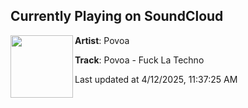 ## Currently Playing on SoundCloud

[<img align="left" width="100" src="https://i1.sndcdn.com/artworks-idl3I7AzGhMsZU3J-fQsglA-t500x500.jpg">](https://soundcloud.com/povoasound/povoa-fuck-la-techno?in=saxurn/sets/curved)

**Artist**: Povoa 

**Track**: Povoa - Fuck La Techno

Last updated at 4/12/2025, 11:37:25 AM
